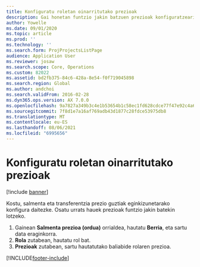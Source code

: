 ```yaml
---
title: Konfiguratu roletan oinarritutako prezioak
description: Gai honetan funtzio jakin batzuen prezioak konfiguratzeari buruzko informazioa eskaintzen da.
author: Yowelle
ms.date: 09/01/2020
ms.topic: article
ms.prod: ''
ms.technology: ''
ms.search.form: ProjProjectsListPage
audience: Application User
ms.reviewer: josaw
ms.search.scope: Core, Operations
ms.custom: 82022
ms.assetid: bd2fb375-84c6-428a-8e54-f0f719045898
ms.search.region: Global
ms.author: andchoi
ms.search.validFrom: 2016-02-28
ms.dyn365.ops.version: AX 7.0.0
ms.openlocfilehash: 9a7827a349b3c4e1b53654b1c58ec1fd628cdce77f47e92c4a61e62eae675ef9
ms.sourcegitcommit: 7f8d1e7a16af769adb43d1877c28fdce53975db8
ms.translationtype: MT
ms.contentlocale: eu-ES
ms.lasthandoff: 08/06/2021
ms.locfileid: "6995656"
---
```

# <a name="set-up-role-based-pricing"></a>Konfiguratu roletan oinarritutako prezioak

[!include [banner](../includes/banner.md)]

Kostu, salmenta eta transferentzia prezio guztiak eginkizunetarako konfigura daitezke. Osatu urrats hauek prezioak funtzio jakin batekin lotzeko.

1. Gainean **Salmenta prezioa (ordua)** orrialdea, hautatu **Berria**, eta sartu data eraginkorra.
2. **Rola** zutabean, hautatu rol bat.
3. **Prezioak** zutabean, sartu hautatutako baliabide rolaren prezioa.


[!INCLUDE[footer-include](../includes/footer-banner.md)]